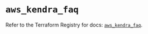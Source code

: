 # `aws_kendra_faq`

Refer to the Terraform Registry for docs: [`aws_kendra_faq`](https://registry.terraform.io/providers/hashicorp/aws/6.11.0/docs/resources/kendra_faq).
